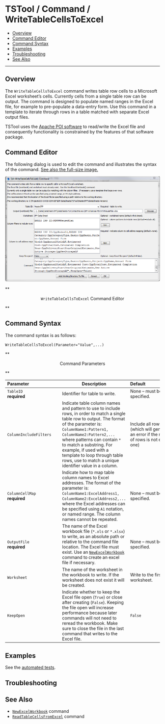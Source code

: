 # TSTool / Command / WriteTableCellsToExcel #

* [Overview](#overview)
* [Command Editor](#command-editor)
* [Command Syntax](#command-syntax)
* [Examples](#examples)
* [Troubleshooting](#troubleshooting)
* [See Also](#see-also)

-------------------------

## Overview ##

The `WriteTableCellsToExcel` command writes table row cells to a Microsoft Excel worksheet’s cells.
Currently cells from a single table row can be output.
The command is designed to populate named ranges in the Excel file,
for example to pre-populate a data-entry form.
Use this command in a template to iterate through rows in a table matched with separate Excel output files.

TSTool uses the [Apache POI software](http://poi.apache.org) to read/write the
Excel file and consequently functionality is constrained by the features of that software package.

## Command Editor ##

The following dialog is used to edit the command and illustrates the syntax of the command.
<a href="../WriteTableCellsToExcel.png">See also the full-size image.</a>

![WriteTableCellsToExcel](WriteTableCellsToExcel.png)

**<p style="text-align: center;">
`WriteTableCellsToExcel` Command Editor
</p>**

## Command Syntax ##

The command syntax is as follows:

```text
WriteTableCellsToExcel(Parameter="Value",...)
```
**<p style="text-align: center;">
Command Parameters
</p>**

|**Parameter**&nbsp;&nbsp;&nbsp;&nbsp;&nbsp;&nbsp;&nbsp;&nbsp;&nbsp;&nbsp;&nbsp;&nbsp;&nbsp;&nbsp;&nbsp;&nbsp;&nbsp;&nbsp;&nbsp;&nbsp;&nbsp;&nbsp;&nbsp;&nbsp;&nbsp;|**Description**|**Default**&nbsp;&nbsp;&nbsp;&nbsp;&nbsp;&nbsp;&nbsp;&nbsp;&nbsp;&nbsp;&nbsp;&nbsp;&nbsp;&nbsp;&nbsp;&nbsp;&nbsp;&nbsp;&nbsp;&nbsp;&nbsp;&nbsp;&nbsp;&nbsp;&nbsp;&nbsp;&nbsp;|
|--------------|-----------------|-----------------|
|`TableID`<br>**required**|Identifier for table to write.|None – must be specified.|
|`ColumnIncludeFilters`|Indicate table column names and pattern to use to include rows, in order to match a single table row to output.  The format of the parameter is:<br>`ColumnName1:Pattern1,`<br>`ColumnName2:Pattern2,...`<br>where patterns can contain `*` to match a substring.  For example, if used with a template to loop through table rows, use to match a unique identifier value in a column.|Include all rows (which will generate an error if the number of rows is not equal to one)|
|`ColumnCellMap`<br>**required**|Indicate how to map table column names to Excel addresses.  The format of the parameter is:<br>`ColumnName1:ExcelAddress1,`<br>`ColumnName2:ExcelAddress2,...`<br>where the Excel addresses can be specified using `A1` notation, or named range.  The column names cannot be repeated.|None – must be specified.|
|`OutputFile`<br>**required**|The name of the Excel workbook file (`*.xls` or `*.xlsx`) to write, as an absolute path or relative to the command file location.  The Excel file must exist.  Use an [`NewExcelWorkbook`](../NewExcelWorkbook/NewExcelWorkbook) command to create an excel file if necessary.|None – must be specified.|
|`Worksheet`|The name of the worksheet in the workbook to write.  If the worksheet does not exist it will be created.|Write to the first worksheet.|
|`KeepOpen`|Indicate whether to keep the Excel file open (`True`) or close after creating (`False`).  Keeping the file open will increase performance because later commands will not need to reread the workbook.  Make sure to close the file in the last command that writes to the Excel file.|`False`|

## Examples ##

See the [automated tests](https://github.com/OpenWaterFoundation/cdss-app-tstool-test/tree/master/test/regression/commands/general/WriteTableCellsToExcel).

## Troubleshooting ##

## See Also ##

* [`NewExcelWorkbook`](../NewExcelWorkbook/NewExcelWorkbook) command
* [`ReadTableCellsFromExcel`](../ReadTableCellsFromExcel/ReadTableCellsFromExcel) command
